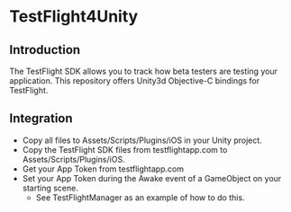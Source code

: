 # TestFlight4Unity

## Introduction

The TestFlight SDK allows you to track how beta testers are testing your application. This repository offers Unity3d Objective-C bindings for TestFlight.

## Integration

- Copy all files to Assets/Scripts/Plugins/iOS in your Unity project.
- Copy the TestFlight SDK files from testflightapp.com to Assets/Scripts/Plugins/iOS.
- Get your App Token from testflightapp.com
- Set your App Token during the Awake event of a GameObject on your starting scene.
    - See TestFlightManager as an example of how to do this.

